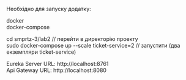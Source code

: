 Необхідно для запуску додатку:

docker  
docker-compose

cd smprtz-3/lab2 // перейти в директорію проекту  
sudo docker-compose up --scale ticket-service=2 // запустити (два екземпляри ticket-service)

Eureka Server URL: http://localhost:8761  
Api Gateway URL: http://localhost:8080  
